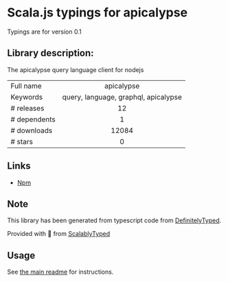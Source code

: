 
# Scala.js typings for apicalypse

Typings are for version 0.1

## Library description:
The apicalypse query language client for nodejs

|                    |                 |
| ------------------ | :-------------: |
| Full name          | apicalypse |
| Keywords           | query, language, graphql, apicalypse |
| # releases         | 12 |
| # dependents       | 1 |
| # downloads        | 12084 |
| # stars            | 0 |

## Links
- [Npm](https://www.npmjs.com/package/apicalypse)
    


## Note
This library has been generated from typescript code from [DefinitelyTyped](https://definitelytyped.org).

Provided with :purple_heart: from [ScalablyTyped](https://github.com/oyvindberg/ScalablyTyped)

## Usage
See [the main readme](../../readme.md) for instructions.


